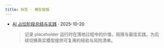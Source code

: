 ```yaml
---
title: 标签 · 模型冒烟
---
```


- [AI 占位阶段总结与实践](/zh/content/ai-placeholder-retrospective/) · 2025-10-20
  > 记录 placeholder 运行时在落地过程中的价值、局限与最佳实践，为后续切换真实模型提供可复用的经验与风险清单。
